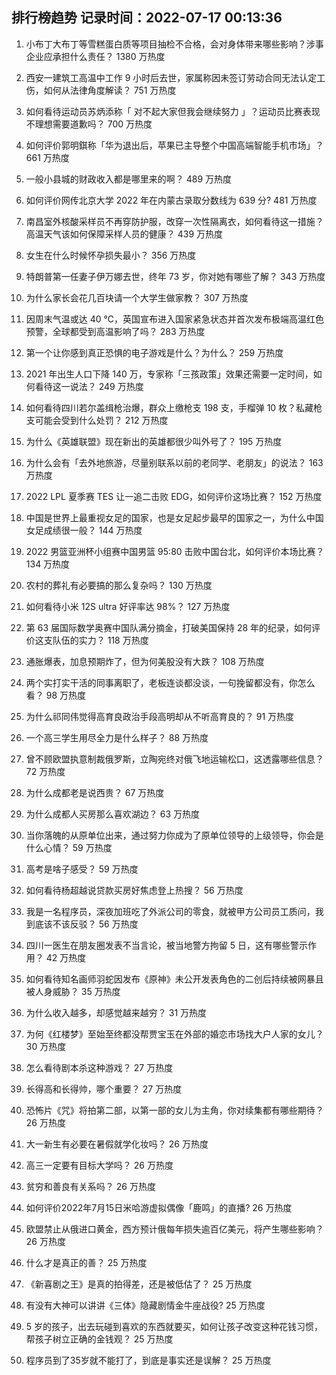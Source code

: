 
## 排行榜趋势 记录时间：2022-07-17 00:13:36
  
  1. 小布丁大布丁等雪糕蛋白质等项目抽检不合格，会对身体带来哪些影响？涉事企业应承担什么责任？ 1380 万热度
    
  2. 西安一建筑工高温中工作 9 小时后去世，家属称因未签订劳动合同无法认定工伤，如何从法律角度解读？ 751 万热度
    
  3. 如何看待运动员苏炳添称「 对不起大家但我会继续努力 」？运动员比赛表现不理想需要道歉吗？ 700 万热度
    
  4. 如何评价郭明錤称「华为退出后，苹果已主导整个中国高端智能手机市场」？ 661 万热度
    
  5. 一般小县城的财政收入都是哪里来的啊？ 489 万热度
    
  6. 如何评价网传北京大学 2022 年在内蒙古录取分数线为 639 分? 481 万热度
    
  7. 南昌室外核酸采样员不再穿防护服，改穿一次性隔离衣，如何看待这一措施？高温天气该如何保障采样人员的健康？ 439 万热度
    
  8. 女生在什么时候怀孕损失最小？ 356 万热度
    
  9. 特朗普第一任妻子伊万娜去世，终年 73 岁，你对她有哪些了解？ 343 万热度
    
  10. 为什么家长会花几百块请一个大学生做家教？ 307 万热度
    
  11. 因周末气温或达 40 ℃，英国宣布进入国家紧急状态并首次发布极端高温红色预警，全球都受到高温影响了吗？ 283 万热度
    
  12. 第一个让你感到真正恐惧的电子游戏是什么？为什么？ 259 万热度
    
  13. 2021 年出生人口下降 140 万，专家称「三孩政策」效果还需要一定时间，如何看待这一说法？ 249 万热度
    
  14. 如何看待四川若尔盖缉枪治爆，群众上缴枪支 198 支，手榴弹 10 枚？私藏枪支可能会受到什么处罚？ 212 万热度
    
  15. 为什么《英雄联盟》现在新出的英雄都很少叫外号了？ 195 万热度
    
  16. 为什么会有「去外地旅游，尽量别联系以前的老同学、老朋友」的说法？ 163 万热度
    
  17. 2022 LPL 夏季赛 TES 让一追二击败 EDG，如何评价这场比赛？ 152 万热度
    
  18. 中国是世界上最重视女足的国家，也是女足起步最早的国家之一，为什么中国女足成绩很一般？ 144 万热度
    
  19. 2022 男篮亚洲杯小组赛中国男篮 95:80 击败中国台北，如何评价本场比赛？ 134 万热度
    
  20. 农村的葬礼有必要搞的那么复杂吗？ 130 万热度
    
  21. 如何看待小米 12S ultra 好评率达 98%？ 127 万热度
    
  22. 第 63 届国际数学奥赛中国队满分摘金，打破美国保持 28 年的纪录，如何评价这支队伍的实力？ 118 万热度
    
  23. 通胀爆表，加息预期炸了，但为何美股没有大跌？ 108 万热度
    
  24. 两个实打实干活的同事离职了，老板连谈都没谈，一句挽留都没有，你怎么看？ 98 万热度
    
  25. 为什么祁同伟觉得高育良政治手段高明却从不听高育良的？ 91 万热度
    
  26. 一个高三学生用尽全力是什么样子？ 88 万热度
    
  27. 曾不顾欧盟执意制裁俄罗斯，立陶宛终对俄飞地运输松口，这透露哪些信息？ 72 万热度
    
  28. 为什么成都老是说西贵？ 67 万热度
    
  29. 为什么成都人买房那么喜欢湖边？ 63 万热度
    
  30. 当你落魄的从原单位出来，通过努力你成为了原单位领导的上级领导，你会是什么心情？ 59 万热度
    
  31. 高考是啥子感受？ 59 万热度
    
  32. 如何看待杨超越说贷款买房好焦虑登上热搜？ 56 万热度
    
  33. 我是一名程序员，深夜加班吃了外派公司的零食，就被甲方公司员工质问，我到底该不该反驳？ 56 万热度
    
  34. 四川一医生在朋友圈发表不当言论，被当地警方拘留 5 日，这有哪些警示作用？ 42 万热度
    
  35. 如何看待知名画师羽蛇因发布《原神》未公开发表角色的二创后持续被网暴且被人身威胁？ 35 万热度
    
  36. 为什么收入越多，却感觉越来越穷？ 31 万热度
    
  37. 为何《红楼梦》至始至终都没帮贾宝玉在外部的婚恋市场找大户人家的女儿？ 30 万热度
    
  38. 怎么看待剧本杀这种游戏？ 27 万热度
    
  39. 长得高和长得帅，哪个重要？ 27 万热度
    
  40. 恐怖片《咒》将拍第二部，以第一部的女儿为主角，你对续集都有哪些期待？ 26 万热度
    
  41. 大一新生有必要在暑假就学化妆吗？ 26 万热度
    
  42. 高三一定要有目标大学吗？ 26 万热度
    
  43. 贫穷和善良有关系吗？ 26 万热度
    
  44. 如何评价2022年7月15日米哈游虚拟偶像「鹿鸣」的直播? 26 万热度
    
  45. 欧盟禁止从俄进口黄金，西方预计俄每年损失逾百亿美元，将产生哪些影响？ 26 万热度
    
  46. 什么才是真正的善？ 25 万热度
    
  47. 《新喜剧之王》是真的拍得差，还是被低估了？ 25 万热度
    
  48. 有没有大神可以讲讲《三体》隐藏剧情金牛座战役? 25 万热度
    
  49. 5 岁的孩子，出去玩碰到喜欢的东西就要买，如何让孩子改变这种花钱习惯，帮孩子树立正确的金钱观？ 25 万热度
    
  50. 程序员到了35岁就不能打了，到底是事实还是误解？ 25 万热度
    